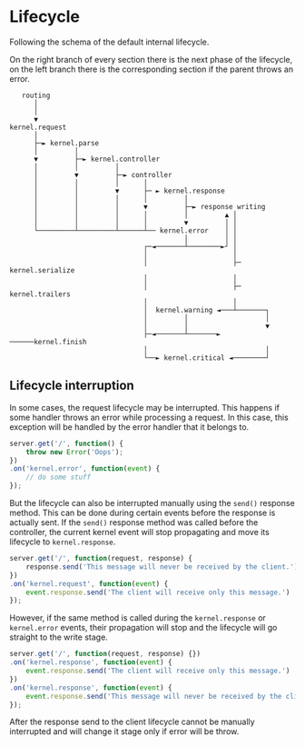 # Lifecycle

Following the schema of the default internal lifecycle.

On the right branch of every section there is the next phase of the lifecycle, on the left branch there is the corresponding section if the parent throws an error.

```
   routing                                                                
      │                                                                   
      │                                                                   
      ▼                                                                   
kernel.request                                                            
      │                                                                   
      ├─► kernel.parse                                                    
      │         │                                                         
      ▼         ├─► kernel.controller                                     
      │         │         │                                               
      │         ▼         ├─► controller                                  
      │         │         │      │                                        
      │         │         ▼      ├─ ► kernel.response                     
      │         │         │      │         │                              
      │         │         │      ▼         ├─► response writing           
      │         │         │      │         │         ▲ │                  
      │         │         │      │         ▼         │ │                  
      └─────────┴─────────┴──────┴── kernel.error    │ │                  
                                           │         │ │                  
                                 ┌─◄───────┴────────►┘ │                  
                                 │                     │                  
                                 │                     ├─ kernel.serialize
                                 │                     │                  
                                 │                     ├─ kernel.trailers 
                                 │                     │                  
                                 │  kernel.warning ◄───┴───────┐          
                                 │         │                   │          
                                 │         │                   ▼          
                                 ├─◄───────┴───────► ──────kernel.finish  
                                 │                             │          
                                 └──► kernel.critical ◄────────┘          
```

## Lifecycle interruption

In some cases, the request lifecycle may be interrupted. This happens if some handler throws an error while processing a request. In this case, this exception will be handled by the error handler that it belongs to.

```js
server.get('/', function() { 
	throw new Error('Oops');
})
.on('kernel.error', function(event) {
	// do some stuff
});
``` 

But the lifecycle can also be interrupted manually using the `send()` response method. This can be done during certain events before the response is actually sent. If the `send()` response method was called before the controller, the current kernel event will stop propagating and move its lifecycle to `kernel.response`.

```js
server.get('/', function(request, response) {
	response.send('This message will never be received by the client.'); 	
})
.on('kernel.request', function(event) {
	event.response.send('The client will receive only this message.')
});
``` 

However, if the same method is called during the `kernel.response` or `kernel.error` events, their propagation will stop and the lifecycle will go straight to the write stage.

```js
server.get('/', function(request, response) {})
.on('kernel.response', function(event) {
	event.response.send('The client will receive only this message.')
})
.on('kernel.response', function(event) {
	event.response.send('This message will never be received by the client.') 
});
``` 

After the response send to the client lifecycle cannot be manually interrupted and will change it stage only if error will be throw. 